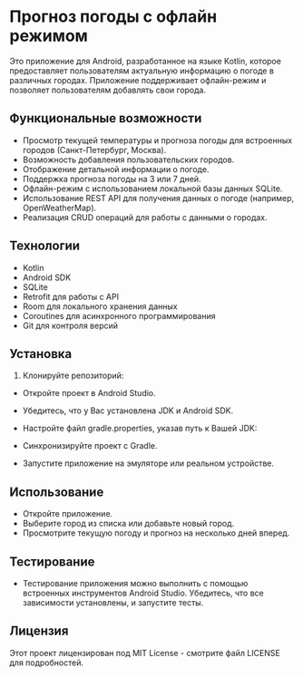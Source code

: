 # Прогноз погоды с офлайн режимом

Это приложение для Android, разработанное на языке Kotlin, которое предоставляет пользователям актуальную информацию о погоде в различных городах. Приложение поддерживает офлайн-режим и позволяет пользователям добавлять свои города.

## Функциональные возможности

- Просмотр текущей температуры и прогноза погоды для встроенных городов (Санкт-Петербург, Москва).
- Возможность добавления пользовательских городов.
- Отображение детальной информации о погоде.
- Поддержка прогноза погоды на 3 или 7 дней.
- Офлайн-режим с использованием локальной базы данных SQLite.
- Использование REST API для получения данных о погоде (например, OpenWeatherMap).
- Реализация CRUD операций для работы с данными о городах.

## Технологии

- Kotlin
- Android SDK
- SQLite
- Retrofit для работы с API
- Room для локального хранения данных
- Coroutines для асинхронного программирования
- Git для контроля версий

## Установка

1. Клонируйте репозиторий:
- Откройте проект в Android Studio.
- Убедитесь, что у Вас установлена JDK и Android SDK.
- Настройте файл gradle.properties, указав путь к Вашей JDK:

- Синхронизируйте проект с Gradle.
- Запустите приложение на эмуляторе или реальном устройстве.

## Использование
- Откройте приложение.
- Выберите город из списка или добавьте новый город.
- Просмотрите текущую погоду и прогноз на несколько дней вперед.
## Тестирование
- Тестирование приложения можно выполнить с помощью встроенных инструментов Android Studio. Убедитесь, что все зависимости установлены, и запустите тесты.

## Лицензия
Этот проект лицензирован под MIT License - смотрите файл LICENSE для подробностей.
